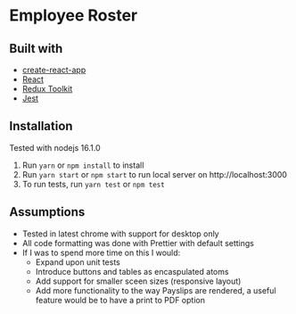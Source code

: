 # Employee Roster

## Built with
- [create-react-app](https://reactjs.org/docs/create-a-new-react-app.html)
- [React](https://reactjs.org/)
- [Redux Toolkit](https://redux-toolkit.js.org/)
- [Jest](https://jestjs.io/)

## Installation
Tested with nodejs 16.1.0

1. Run `yarn` or `npm install` to install
2. Run `yarn start` or `npm start` to run local server on http://localhost:3000
3. To run tests, run `yarn test` or `npm test`

## Assumptions
- Tested in latest chrome with support for desktop only
- All code formatting was done with Prettier with default settings
- If I was to spend more time on this I would:
    - Expand upon unit tests
    - Introduce buttons and tables as encaspulated atoms
    - Add support for smaller sceen sizes (responsive layout)
    - Add more functionality to the way Payslips are rendered, a useful feature would be to have a print to PDF option